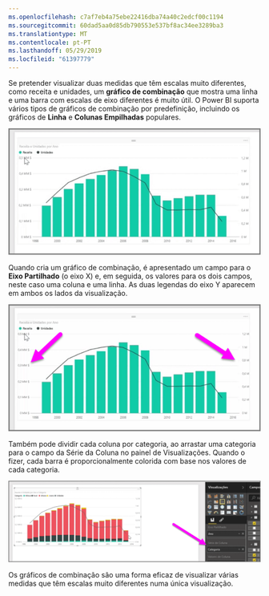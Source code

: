 ```yaml
---
ms.openlocfilehash: c7af7eb4a75ebe22416dba74a40c2edcf00c1194
ms.sourcegitcommit: 60dad5aa0d85db790553e537bf8ac34ee3289ba3
ms.translationtype: MT
ms.contentlocale: pt-PT
ms.lasthandoff: 05/29/2019
ms.locfileid: "61397779"
---
```

Se pretender visualizar duas medidas que têm escalas muito diferentes, como receita e unidades, um **gráfico de combinação** que mostra uma linha e uma barra com escalas de eixo diferentes é muito útil. O Power BI suporta vários tipos de gráficos de combinação por predefinição, incluindo os gráficos de **Linha** e **Colunas Empilhadas** populares.

![](media/3-3-create-combination-charts/3-3_1.png)

Quando cria um gráfico de combinação, é apresentado um campo para o **Eixo Partilhado** (o eixo X) e, em seguida, os valores para os dois campos, neste caso uma coluna e uma linha. As duas legendas do eixo Y aparecem em ambos os lados da visualização.

![](media/3-3-create-combination-charts/3-3_2.png)

Também pode dividir cada coluna por categoria, ao arrastar uma categoria para o campo da Série da Coluna no painel de Visualizações. Quando o fizer, cada barra é proporcionalmente colorida com base nos valores de cada categoria.

![](media/3-3-create-combination-charts/3-3_3.png)

Os gráficos de combinação são uma forma eficaz de visualizar várias medidas que têm escalas muito diferentes numa única visualização.

